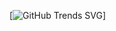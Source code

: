 [![GitHub Trends SVG](https://api.githubtrends.io/user/svg/lordskyzw/repos?time_range=one_year&group=other&theme=bright_lights)]


